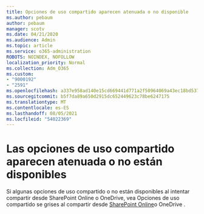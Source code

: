 ```yaml
---
title: Opciones de uso compartido aparecen atenuada o no disponible
ms.author: pebaum
author: pebaum
manager: scotv
ms.date: 04/21/2020
ms.audience: Admin
ms.topic: article
ms.service: o365-administration
ROBOTS: NOINDEX, NOFOLLOW
localization_priority: Normal
ms.collection: Adm_O365
ms.custom:
- "9000192"
- "2591"
ms.openlocfilehash: a337e958ad140e15cd669441d771a2f50964069a43ec18bd537f0a105ae60b6a
ms.sourcegitcommit: b5f7da89a650d2915dc652449623c78be6247175
ms.translationtype: MT
ms.contentlocale: es-ES
ms.lasthandoff: 08/05/2021
ms.locfileid: "54022369"
---
```

# <a name="sharing-options-appear-dim-or-are-not-available"></a>Las opciones de uso compartido aparecen atenuada o no están disponibles

Si algunas opciones de uso compartido o no están disponibles al intentar compartir desde SharePoint Online o OneDrive, vea Opciones de uso compartido se grises al compartir desde [SharePoint Online](https://docs.microsoft.com/sharepoint/support/administration/sharing-options-grayed-out-when-sharing-from-sharepoint-online-or-onedrive)o OneDrive .